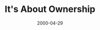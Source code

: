 ---
layout: message
category: message
series: "A Real Home for Real People"
title: "It's About Ownership "
date: 2000-04-29
message_id: 378
---